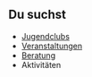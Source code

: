 ## Du suchst

- [Jugendclubs](Jugendclubs/Jugendklubs.md)
- [Veranstaltungen](Veranstaltungen/Veranstaltungen.md)
- [Beratung](Beratung_Jugendlicher/Beratung_Jugendlicher.md)
- Aktivitäten
